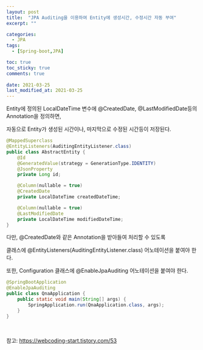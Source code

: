 ```yaml
---
layout: post
title:  "JPA Auditing을 이용하여 Entity에 생성시간, 수정시간 자동 부여"
excerpt: ""

categories:
  - JPA
tags:
  - [Spring-boot,JPA]

toc: true
toc_sticky: true
comments: true
 
date: 2021-03-25
last_modified_at: 2021-03-25
---
```


Entity에 정의된 LocalDateTime 변수에 @CreatedDate, @LastModifiedDate등의 Annotation을 정의하면,

자동으로 Entity가 생성된 시간이나, 마지막으로 수정된 시간등이 저장된다.

```java
@MappedSuperclass
@EntityListeners(AuditingEntityListener.class)
public class AbstractEntity {
    @Id
    @GeneratedValue(strategy = GenerationType.IDENTITY)
    @JsonProperty
    private Long id;

    @Column(nullable = true)
    @CreatedDate
    private LocalDateTime createdDateTime;

    @Column(nullable = true)
    @LastModifiedDate
    private LocalDateTime modifiedDateTime;
}    
```

다만, @CreatedDate와 같은 Annotation을 받아들여 처리할 수 있도록 

클래스에 @EntityListeners(AuditingEntityListener.class) 어노테이션을 붙여야 한다.

또한, Configuration 클래스에 @EnableJpaAuditing 어노테이션을 붙여야 한다.

```java
@SpringBootApplication
@EnableJpaAuditing
public class QnaApplication {
	public static void main(String[] args) {
		SpringApplication.run(QnaApplication.class, args);
	}
}
```

<br>

참고: <https://webcoding-start.tistory.com/53>

